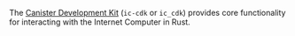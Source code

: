 The [Canister Development Kit](https://github.com/dfinity/cdk-rs) (`ic-cdk` or `ic_cdk`) provides core functionality for interacting with the Internet Computer in Rust.
